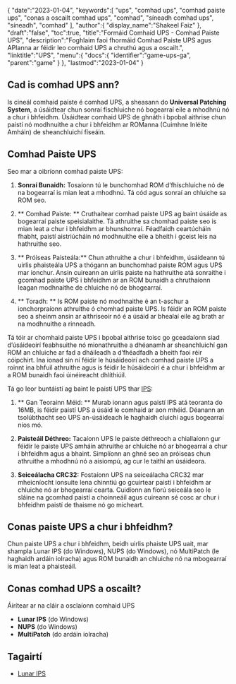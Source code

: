 {
   "date":"2023-01-04",
   "keywords":[
"ups",
"comhad ups",
"comhad paiste ups",
"conas a oscailt comhad ups",
"comhad",
"síneadh comhad ups",
"síneadh",
"comhad"
],
   "author":{
      "display_name":"Shakeel Faiz"
},
   "draft":"false",
   "toc":true,
   "title":"Formáid Comhaid UPS - Comhad Paiste UPS",
   "description":"Foghlaim faoi fhormáid Comhad Paiste UPS agus APIanna ar féidir leo comhaid UPS a chruthú agus a oscailt.",
   "linktitle":"UPS",
   "menu":{
      "docs":{
         "identifier":"game-ups-ga",
         "parent":"game"
}
},
   "lastmod":"2023-01-04"
}

## Cad is comhad UPS ann?

Is cineál comhaid paiste é comhad UPS, a sheasann do **Universal Patching System**, a úsáidtear chun sonraí físchluiche nó bogearraí eile a mhodhnú nó a chur i bhfeidhm. Úsáidtear comhaid UPS de ghnáth i bpobal aithrise chun paistí nó modhnuithe a chur i bhfeidhm ar ROManna (Cuimhne Inléite Amháin) de sheanchluichí físeáin.

## Comhad Paiste UPS

Seo mar a oibríonn comhad paiste UPS:

1.  **Sonraí Bunaidh:** Tosaíonn tú le bunchomhad ROM d’fhíschluiche nó de na bogearraí is mian leat a mhodhnú. Tá cód agus sonraí an chluiche sa ROM seo.
    
2.  ** Comhad Paiste: ** Cruthaítear comhad paiste UPS ag baint úsáide as bogearraí paiste speisialaithe. Tá athruithe sa chomhad paiste seo is mian leat a chur i bhfeidhm ar bhunshonraí. Féadfaidh ceartúcháin fhabht, paistí aistriúcháin nó modhnuithe eile a bheith i gceist leis na hathruithe seo.
    
3.  ** Próiseas Paisteála:** Chun athruithe a chur i bhfeidhm, úsáideann tú uirlis phaisteála UPS a thógann an bunchomhad paiste ROM agus UPS mar ionchur. Ansin cuireann an uirlis paiste na hathruithe atá sonraithe i gcomhad paiste UPS i bhfeidhm ar an ROM bunaidh a chruthaíonn leagan modhnaithe de chluiche nó de bhogearraí.
    
4.  ** Toradh: ** Is ROM paiste nó modhnaithe é an t-aschur a ionchorpraíonn athruithe ó chomhad paiste UPS. Is féidir an ROM paiste seo a sheinm ansin ar aithriseoir nó é a úsáid ar bhealaí eile ag brath ar na modhnuithe a rinneadh.
    

Tá tóir ar chomhaid paiste UPS i bpobal aithrise toisc go gceadaíonn siad d’úsáideoirí feabhsuithe nó mionathruithe a dhéanamh ar sheanchluichí gan ROM an chluiche ar fad a dháileadh a d’fhéadfadh a bheith faoi réir cóipchirt. Ina ionad sin ní féidir le húsáideoirí ach comhad paiste UPS a roinnt ina bhfuil athruithe agus is féidir le húsáideoirí é a chur i bhfeidhm ar a ROM bunaidh faoi úinéireacht dhlíthiúil.

Tá go leor buntáistí ag baint le paistí UPS thar [IPS](/game/ips/):

1.  ** Gan Teorainn Méid: ** Murab ionann agus paistí IPS atá teoranta do 16MB, is féidir paistí UPS a úsáid le comhaid ar aon mhéid. Déanann an tsolúbthacht seo UPS an-úsáideach le haghaidh cluichí agus bogearraí níos mó.
    
2.  **Paisteáil Déthreo:** Tacaíonn UPS le paiste déthreoch a chiallaíonn gur féidir le paiste UPS amháin athruithe ar chluiche nó ar bhogearraí a chur i bhfeidhm agus a bhaint. Simplíonn an ghné seo an próiseas chun athruithe a mhodhnú nó a aisiompú, ag cur le taithí an úsáideora.
    
3.  **Seiceálacha CRC32:** Fostaíonn UPS na seiceálacha CRC32 mar mheicníocht ionsuite lena chinntiú go gcuirtear paistí i bhfeidhm ar chluiche nó ar bhogearraí cearta. Cuidíonn an fíorú seiceála seo le sláine na gcomhad paistí a choinneáil agus cuireann sé cosc ar chur i bhfeidhm paistí de thaisme nó go mícheart.

## Conas paiste UPS a chur i bhfeidhm?

Chun paiste UPS a chur i bhfeidhm, beidh uirlis phaiste UPS uait, mar shampla Lunar IPS (do Windows), NUPS (do Windows), nó MultiPatch (le haghaidh ardáin iolracha) agus ROM bunaidh an chluiche nó na mbogearraí is mian leat a phaisteáil.

## Conas comhad UPS a oscailt?

Áirítear ar na cláir a osclaíonn comhaid UPS

- **Lunar IPS** (do Windows)
- **NUPS** (do Windows)
- **MultiPatch** (do ardáin iolracha)

## Tagairtí
* [Lunar IPS]( https://www.romhacking.net/utilities/240/)


